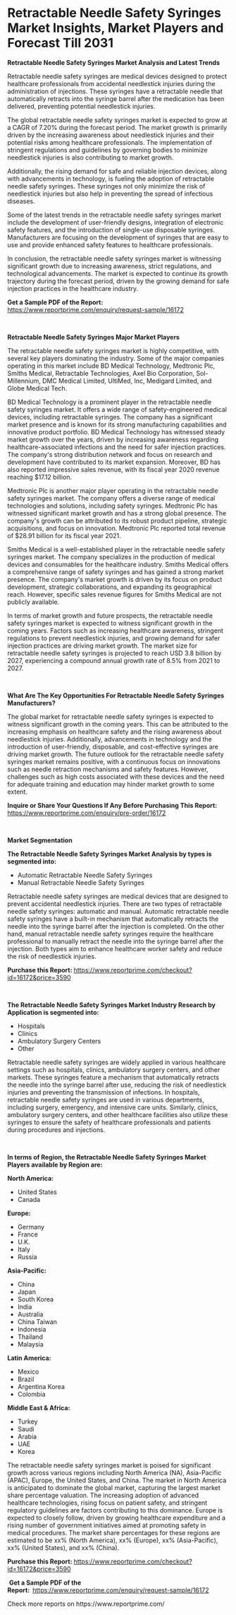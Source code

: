 <p><h1>Retractable Needle Safety Syringes Market Insights, Market Players and Forecast Till 2031</h1></p><p><strong>Retractable Needle Safety Syringes Market Analysis and Latest Trends</strong></p>
<p><p>Retractable needle safety syringes are medical devices designed to protect healthcare professionals from accidental needlestick injuries during the administration of injections. These syringes have a retractable needle that automatically retracts into the syringe barrel after the medication has been delivered, preventing potential needlestick injuries.</p><p>The global retractable needle safety syringes market is expected to grow at a CAGR of 7.20% during the forecast period. The market growth is primarily driven by the increasing awareness about needlestick injuries and their potential risks among healthcare professionals. The implementation of stringent regulations and guidelines by governing bodies to minimize needlestick injuries is also contributing to market growth.</p><p>Additionally, the rising demand for safe and reliable injection devices, along with advancements in technology, is fueling the adoption of retractable needle safety syringes. These syringes not only minimize the risk of needlestick injuries but also help in preventing the spread of infectious diseases.</p><p>Some of the latest trends in the retractable needle safety syringes market include the development of user-friendly designs, integration of electronic safety features, and the introduction of single-use disposable syringes. Manufacturers are focusing on the development of syringes that are easy to use and provide enhanced safety features to healthcare professionals.</p><p>In conclusion, the retractable needle safety syringes market is witnessing significant growth due to increasing awareness, strict regulations, and technological advancements. The market is expected to continue its growth trajectory during the forecast period, driven by the growing demand for safe injection practices in the healthcare industry.</p></p>
<p><strong>Get a Sample PDF of the Report:&nbsp;</strong> <a href="https://www.reportprime.com/enquiry/request-sample/16172">https://www.reportprime.com/enquiry/request-sample/16172</a></p>
<p>&nbsp;</p>
<p><strong>Retractable Needle Safety Syringes Major Market Players</strong></p>
<p><p>The retractable needle safety syringes market is highly competitive, with several key players dominating the industry. Some of the major companies operating in this market include BD Medical Technology, Medtronic Plc, Smiths Medical, Retractable Technologies, Axel Bio Corporation, Sol-Millennium, DMC Medical Limited, UltiMed, Inc, Medigard Limited, and Globe Medical Tech.</p><p>BD Medical Technology is a prominent player in the retractable needle safety syringes market. It offers a wide range of safety-engineered medical devices, including retractable syringes. The company has a significant market presence and is known for its strong manufacturing capabilities and innovative product portfolio. BD Medical Technology has witnessed steady market growth over the years, driven by increasing awareness regarding healthcare-associated infections and the need for safer injection practices. The company's strong distribution network and focus on research and development have contributed to its market expansion. Moreover, BD has also reported impressive sales revenue, with its fiscal year 2020 revenue reaching $17.12 billion.</p><p>Medtronic Plc is another major player operating in the retractable needle safety syringes market. The company offers a diverse range of medical technologies and solutions, including safety syringes. Medtronic Plc has witnessed significant market growth and has a strong global presence. The company's growth can be attributed to its robust product pipeline, strategic acquisitions, and focus on innovation. Medtronic Plc reported total revenue of $28.91 billion for its fiscal year 2021.</p><p>Smiths Medical is a well-established player in the retractable needle safety syringes market. The company specializes in the production of medical devices and consumables for the healthcare industry. Smiths Medical offers a comprehensive range of safety syringes and has gained a strong market presence. The company's market growth is driven by its focus on product development, strategic collaborations, and expanding its geographical reach. However, specific sales revenue figures for Smiths Medical are not publicly available.</p><p>In terms of market growth and future prospects, the retractable needle safety syringes market is expected to witness significant growth in the coming years. Factors such as increasing healthcare awareness, stringent regulations to prevent needlestick injuries, and growing demand for safer injection practices are driving market growth. The market size for retractable needle safety syringes is projected to reach USD 3.8 billion by 2027, experiencing a compound annual growth rate of 8.5% from 2021 to 2027.</p></p>
<p>&nbsp;</p>
<p><strong>What Are The Key Opportunities For Retractable Needle Safety Syringes Manufacturers?</strong></p>
<p><p>The global market for retractable needle safety syringes is expected to witness significant growth in the coming years. This can be attributed to the increasing emphasis on healthcare safety and the rising awareness about needlestick injuries. Additionally, advancements in technology and the introduction of user-friendly, disposable, and cost-effective syringes are driving market growth. The future outlook for the retractable needle safety syringes market remains positive, with a continuous focus on innovations such as needle retraction mechanisms and safety features. However, challenges such as high costs associated with these devices and the need for adequate training and education may hinder market growth to some extent.</p></p>
<p><strong>Inquire or Share Your Questions If Any Before Purchasing This Report:</strong> <a href="https://www.reportprime.com/enquiry/pre-order/16172">https://www.reportprime.com/enquiry/pre-order/16172</a></p>
<p>&nbsp;</p>
<p><strong>Market Segmentation</strong></p>
<p><strong>The Retractable Needle Safety Syringes Market Analysis by types is segmented into:</strong></p>
<p><ul><li>Automatic Retractable Needle Safety Syringes</li><li>Manual Retractable Needle Safety Syringes</li></ul></p>
<p><p>Retractable needle safety syringes are medical devices that are designed to prevent accidental needlestick injuries. There are two types of retractable needle safety syringes: automatic and manual. Automatic retractable needle safety syringes have a built-in mechanism that automatically retracts the needle into the syringe barrel after the injection is completed. On the other hand, manual retractable needle safety syringes require the healthcare professional to manually retract the needle into the syringe barrel after the injection. Both types aim to enhance healthcare worker safety and reduce the risk of needlestick injuries.</p></p>
<p><strong>Purchase this Report:&nbsp;</strong><a href="https://www.reportprime.com/checkout?id=16172&price=3590">https://www.reportprime.com/checkout?id=16172&price=3590</a></p>
<p>&nbsp;</p>
<p><strong>The Retractable Needle Safety Syringes Market Industry Research by Application is segmented into:</strong></p>
<p><ul><li>Hospitals</li><li>Clinics</li><li>Ambulatory Surgery Centers</li><li>Other</li></ul></p>
<p><p>Retractable needle safety syringes are widely applied in various healthcare settings such as hospitals, clinics, ambulatory surgery centers, and other markets. These syringes feature a mechanism that automatically retracts the needle into the syringe barrel after use, reducing the risk of needlestick injuries and preventing the transmission of infections. In hospitals, retractable needle safety syringes are used in various departments, including surgery, emergency, and intensive care units. Similarly, clinics, ambulatory surgery centers, and other healthcare facilities also utilize these syringes to ensure the safety of healthcare professionals and patients during procedures and injections.</p></p>
<p>&nbsp;</p>
<p><strong>In terms of Region, the Retractable Needle Safety Syringes Market Players available by Region are:</strong></p>
<p>
    <p> <strong> North America: </strong>
        <ul>
            <li>United States</li>
            <li>Canada</li>
        </ul>
        </p> 
    <p> <strong> Europe: </strong>
        <ul>
            <li>Germany</li>
            <li>France</li>
            <li>U.K.</li>
            <li>Italy</li>
            <li>Russia</li>
        </ul>
        </p> 
    <p> <strong> Asia-Pacific: </strong>
        <ul>
            <li>China</li>
            <li>Japan</li>
            <li>South Korea</li>
            <li>India</li>
            <li>Australia</li>
            <li>China Taiwan</li>
            <li>Indonesia</li>
            <li>Thailand</li>
            <li>Malaysia</li>
        </ul>
        </p> 
    <p> <strong> Latin America: </strong>
        <ul>
            <li>Mexico</li>
            <li>Brazil</li>
            <li>Argentina Korea</li>
            <li>Colombia</li>
        </ul>
        </p> 
    <p> <strong> Middle East & Africa: </strong>
        <ul>
            <li>Turkey</li>
            <li>Saudi</li>
            <li>Arabia</li>
            <li>UAE</li>
            <li>Korea</li>
        </ul>
    </p>
    </p>
<p><p>The retractable needle safety syringes market is poised for significant growth across various regions including North America (NA), Asia-Pacific (APAC), Europe, the United States, and China. The market in North America is anticipated to dominate the global market, capturing the largest market share percentage valuation. The increasing adoption of advanced healthcare technologies, rising focus on patient safety, and stringent regulatory guidelines are factors contributing to this dominance. Europe is expected to closely follow, driven by growing healthcare expenditure and a rising number of government initiatives aimed at promoting safety in medical procedures. The market share percentages for these regions are estimated to be xx% (North America), xx% (Europe), xx% (Asia-Pacific), xx% (United States), and xx% (China).</p></p>
<p><strong>Purchase this Report: </strong><a href="https://www.reportprime.com/checkout?id=16172&price=3590">https://www.reportprime.com/checkout?id=16172&price=3590</a></p>
<p>&nbsp;<strong>Get a Sample PDF of the Report:&nbsp;&nbsp;</strong><a href="https://www.reportprime.com/enquiry/request-sample/16172">https://www.reportprime.com/enquiry/request-sample/16172</a></p>
<p><strong></strong></p>
<p>Check more reports on https://www.reportprime.com/</p>